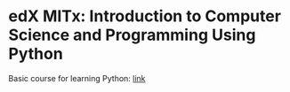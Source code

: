 # edX MITx: Introduction to Computer Science and Programming Using Python
Basic course for learning Python: [link](https://courses.edx.org/courses/course-v1:MITx+6.00.1x+2T2017_2/course/)
